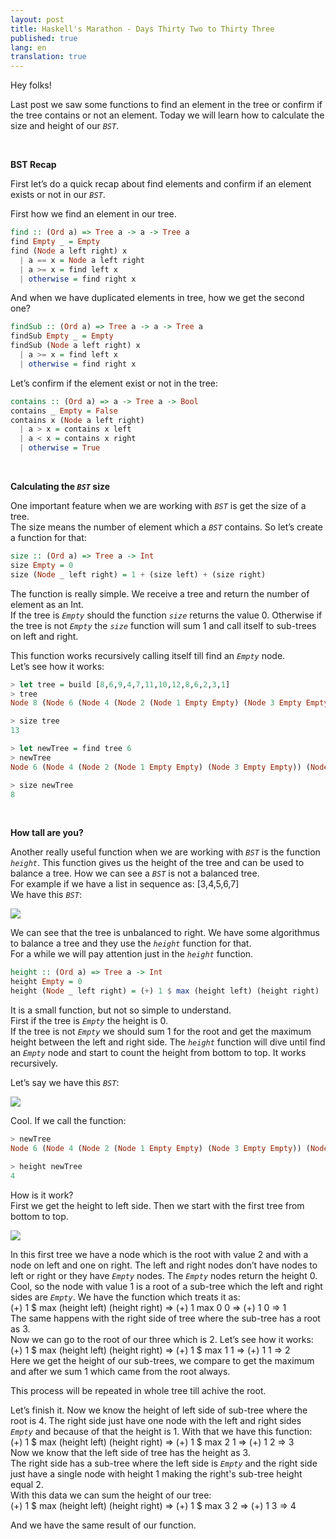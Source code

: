 ```yaml
---
layout: post
title: Haskell's Marathon - Days Thirty Two to Thirty Three
published: true
lang: en
translation: true
---
```


Hey folks!

Last post we saw some functions to find an element in the tree or confirm if the tree contains or not an element.
Today we will learn how to calculate the size and height of our *`BST`*.

<br />

**BST Recap**

First let’s do a quick recap about find elements and confirm if an element exists or not in our *`BST`*.

First how we find an element in our tree.
```haskell
find :: (Ord a) => Tree a -> a -> Tree a
find Empty _ = Empty
find (Node a left right) x
  | a == x = Node a left right
  | a >= x = find left x
  | otherwise = find right x
```

<!--more-->

And when we have duplicated elements in tree, how we get the second one?
```haskell
findSub :: (Ord a) => Tree a -> a -> Tree a
findSub Empty _ = Empty
findSub (Node a left right) x
  | a >= x = find left x
  | otherwise = find right x
```

Let’s confirm if the element exist or not in the tree:
```haskell
contains :: (Ord a) => a -> Tree a -> Bool
contains _ Empty = False
contains x (Node a left right)
  | a > x = contains x left
  | a < x = contains x right
  | otherwise = True
```

<br />

**Calculating the *`BST`* size**

One important feature when we are working with *`BST`* is get the size of a tree.  
The size means the number of element which a *`BST`* contains. So let’s create a function for that:
```haskell
size :: (Ord a) => Tree a -> Int
size Empty = 0
size (Node _ left right) = 1 + (size left) + (size right)
```
The function is really simple. We receive a tree and return the number of element as an Int.  
If the tree is *`Empty`* should the function *`size`* returns the value 0. Otherwise if the tree is not *`Empty`* the *`size`* function will sum 1 and call itself to sub-trees on left and right.

This function works recursively calling itself till find an *`Empty`* node.  
Let’s see how it works:
```haskell
> let tree = build [8,6,9,4,7,11,10,12,8,6,2,3,1]
> tree
Node 8 (Node 6 (Node 4 (Node 2 (Node 1 Empty Empty) (Node 3 Empty Empty)) (Node 6 Empty Empty)) (Node 7 Empty (Node 8 Empty Empty))) (Node 9 Empty (Node 11 (Node 10 Empty Empty) (Node 12 Empty Empty)))

> size tree
13

> let newTree = find tree 6
> newTree
Node 6 (Node 4 (Node 2 (Node 1 Empty Empty) (Node 3 Empty Empty)) (Node 6 Empty Empty)) (Node 7 Empty (Node 8 Empty Empty))

> size newTree
8
```

<br />

**How tall are you?**

Another really useful function when we are working with *`BST`* is the function *`height`*. This function gives us the height of the tree and can be used to balance a tree. How we can see a *`BST`* is not a balanced tree.  
For example if we have a list in sequence as: [3,4,5,6,7]  
We have this *`BST`*:

<image src="{{site.url}}/images/bst_4.png" />

We can see that the tree is unbalanced to right. We have some algorithmus to balance a tree and they use the *`height`* function for that.  
For a while we will pay attention just in the *`height`* function.
```haskell
height :: (Ord a) => Tree a -> Int
height Empty = 0
height (Node _ left right) = (+) 1 $ max (height left) (height right)
```

It is a small function, but not so simple to understand.  
First if the tree is *`Empty`* the height is 0.  
If the tree is not *`Empty`* we should sum 1 for the root and get the maximum height between the left and right side. The *`height`* function will dive until find an *`Empty`* node and start to count the height from bottom to top. It works recursively.

Let’s say we have this *`BST`*:

<image src="{{site.url}}/images/bst_3.png" />

Cool. If we call the function:
```haskell
> newTree
Node 6 (Node 4 (Node 2 (Node 1 Empty Empty) (Node 3 Empty Empty)) (Node 6 Empty Empty)) (Node 7 Empty (Node 8 Empty Empty))

> height newTree
4
```

How is it work?  
First we get the height to left side. Then we start with the first tree from bottom to top. 

<image src="{{site.url}}/images/bst_5.png" />

In this first tree we have a node which is the root with value 2 and with a node on left and one on right. The left and right nodes don’t have nodes to left or right or they have *`Empty`* nodes. The *`Empty`* nodes return the height 0.  
Cool, so the node with value 1 is a root of a sub-tree which the left and right sides are *`Empty`*. We have the function which treats it as:  
(+) 1 $ max (height left) (height right) => (+) 1 max 0 0 => (+) 1 0 => 1  
The same happens with the right side of tree where the sub-tree has a root as 3.  
Now we can go to the root of our three which is 2. Let’s see how it works:  
(+) 1 $ max (height left) (height right) => (+) 1 $ max 1 1 => (+) 1 1 => 2  
Here we get the height of our sub-trees, we compare to get the maximum and after we sum 1 which came from the root always.  

This process will be repeated in whole tree till achive the root.  

Let’s finish it. Now we know the height of left side of sub-tree where the root is 4. The right side just have one node with the left and right sides *`Empty`* and because of that the height is 1. With that we have this function:  
(+) 1 $ max (height left) (height right) => (+) 1 $ max 2 1 => (+) 1 2 => 3  
Now we know that the left side of tree has the height as 3.  
The right side has a sub-tree where the left side is *`Empty`* and the right side just have a single node with height 1 making the right's sub-tree height equal 2.    
With this data we can sum the height of our tree:  
(+) 1 $ max (height left) (height right) => (+) 1 $ max 3 2 => (+) 1 3 => 4  

And we have the same result of our function.
